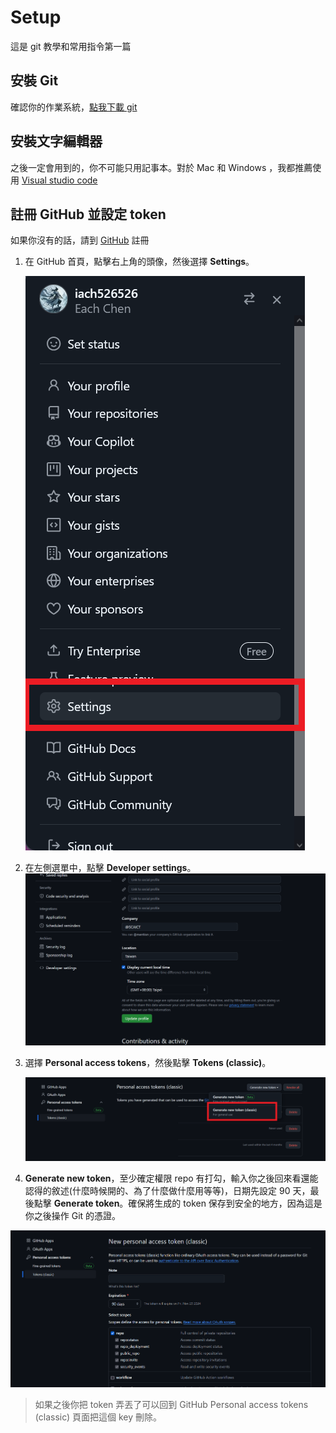 # Setup
這是 git 教學和常用指令第一篇
## 安裝 Git
確認你的作業系統，[點我下載 git](https://git-scm.com/downloads)
## 安裝文字編輯器
之後一定會用到的，你不可能只用記事本。對於 Mac 和 Windows ，我都推薦使用 [Visual studio code](https://code.visualstudio.com/)
## 註冊 GitHub 並設定 token
如果你沒有的話，請到 [GitHub](https://github.com/) 註冊

1. 在 GitHub 首頁，點擊右上角的頭像，然後選擇 **Settings**。

   ![GitHub Settings](./img/gitSetting.png)

2. 在左側選單中，點擊 **Developer settings**。
   ![GitHub Developer settings](./img/gitDeveloperSettings.png)

3. 選擇 **Personal access tokens**，然後點擊 **Tokens (classic)**。

   ![GitHub Personal access tokens](./img/gitPersonalAccessTokens.png)

4.  **Generate new token**，至少確定權限 repo 有打勾，輸入你之後回來看還能認得的敘述(什麼時候開的、為了什麼做什麼用等等)，日期先設定 90 天，最後點擊 **Generate token**。確保將生成的 token 保存到安全的地方，因為這是你之後操作 Git 的憑證。

   ![Generate GitHub Token](./img/gitGenerateToken.png)
> 如果之後你把 token 弄丟了可以回到  GitHub Personal access tokens (classic) 頁面把這個 key 刪除。